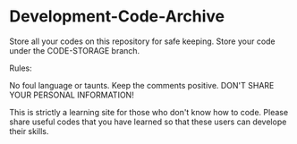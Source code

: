 # Development-Code-Archive
Store all your codes on this repository for safe keeping. Store your code under the CODE-STORAGE branch.


Rules:

No foul language or taunts. 
Keep the comments positive. 
DON'T SHARE YOUR PERSONAL INFORMATION!


This is strictly a learning site for those who don't know how to code. Please share useful codes that you have learned so that these users can develope their skills.
